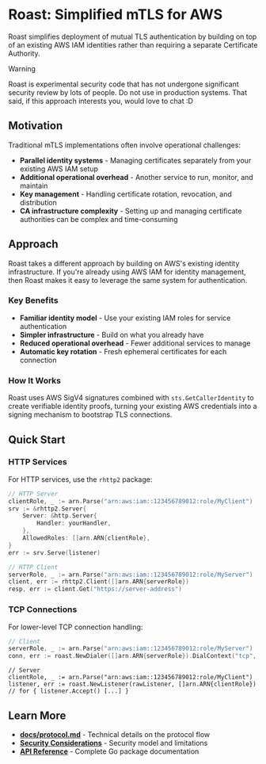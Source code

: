 # Roast: Simplified mTLS for AWS

Roast simplifies deployment of mutual TLS authentication by building on top of an
existing AWS IAM identities rather than requiring a separate Certificate
Authority.

> [!WARNING]
> Roast is experimental security code that has not undergone significant
> security review by lots of people. Do not use in production systems.
> That said, if this approach interests you, would love to chat :D

## Motivation

Traditional mTLS implementations often involve operational challenges:

- **Parallel identity systems** - Managing certificates separately from your
  existing AWS IAM setup
- **Additional operational overhead** - Another service to run, monitor, and
  maintain
- **Key management** - Handling certificate rotation, revocation, and
  distribution
- **CA infrastructure complexity** - Setting up and managing certificate
  authorities can be complex and time-consuming

## Approach

Roast takes a different approach by building on AWS's existing identity
infrastructure. If you're already using AWS IAM for identity management, then
Roast makes it easy to leverage the same system for authentication.

### Key Benefits

- **Familiar identity model** - Use your existing IAM roles for service
  authentication
- **Simpler infrastructure** - Build on what you already have
- **Reduced operational overhead** - Fewer additional services to manage
- **Automatic key rotation** - Fresh ephemeral certificates for each connection

### How It Works

Roast uses AWS SigV4 signatures combined with `sts.GetCallerIdentity` to create
verifiable identity proofs, turning your existing AWS credentials into a signing
mechanism to bootstrap TLS connections.

## Quick Start

### HTTP Services

For HTTP services, use the `rhttp2` package:

```go
// HTTP Server
clientRole, _ := arn.Parse("arn:aws:iam::123456789012:role/MyClient")
srv := &rhttp2.Server{
    Server: &http.Server{
        Handler: yourHandler,
    },
    AllowedRoles: []arn.ARN{clientRole},
}
err := srv.Serve(listener)
```

```go
// HTTP Client
serverRole, _ := arn.Parse("arn:aws:iam::123456789012:role/MyServer")
client, err := rhttp2.Client([]arn.ARN{serverRole})
resp, err := client.Get("https://server-address")
```

### TCP Connections

For lower-level TCP connection handling:

```go
// Client
serverRole, _ := arn.Parse("arn:aws:iam::123456789012:role/MyServer")
conn, err := roast.NewDialer([]arn.ARN{serverRole}).DialContext("tcp", serverAddr)
```

```
// Server
clientRole, _ := arn.Parse("arn:aws:iam::123456789012:role/MyClient")
listener, err := roast.NewListener(rawListener, []arn.ARN{clientRole})
// for { listener.Accept() [...] }
```

## Learn More

- **[docs/protocol.md](./docs/protocol.md)** - Technical details on the protocol flow
- **[Security Considerations](./SECURITY.md)** - Security model and limitations
- **[API Reference](https://pkg.go.dev/github.com/thomasdesr/roast)** - Complete
  Go package documentation
